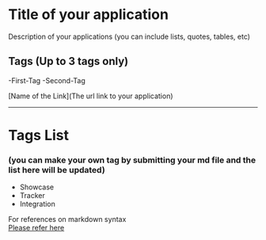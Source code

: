 # Title of your application 

Description of your applications (you can include lists, quotes, tables, etc)  

## Tags (Up to 3 tags only)  
-First-Tag
-Second-Tag

[Name of the Link](The url link to your application) 

***  
# Tags List  
### (you can make your own tag by submitting your md file and the list here will be updated)  
- Showcase
- Tracker
- Integration
      
For references on markdown syntax  
[Please refer here](https://www.markdownguide.org/basic-syntax/)
